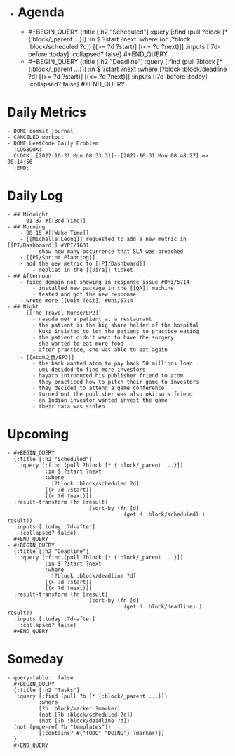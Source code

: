 - # Agenda
	- #+BEGIN_QUERY
	  {:title [:h2 "Scheduled"]
	    :query [:find (pull ?block [* {:block/_parent ...}])
	            :in $ ?start ?next
	            :where
	            (or
	              [?block :block/scheduled ?d])
	            [(>= ?d ?start)]
	            [(<= ?d ?next)]]
	  :inputs [:7d-before :today]
	    :collapsed? false}
	  #+END_QUERY
	- #+BEGIN_QUERY
	  {:title [:h2 "Deadline"]
	    :query [:find (pull ?block [* {:block/_parent ...}])
	            :in $ ?start ?next
	            :where
	              [?block :block/deadline ?d]
	            [(>= ?d ?start)]
	            [(<= ?d ?next)]]
	    :inputs [:7d-before :today]
	    :collapsed? false}
	  #+END_QUERY
# Daily Metrics
	- DONE commit journal
	- CANCELED workout
	- DONE LeetCode Daily Problem
	  :LOGBOOK:
	  CLOCK: [2022-10-31 Mon 08:33:31]--[2022-10-31 Mon 08:48:27] =>  00:14:56
	  :END:
# Daily Log
	- ## Midnight
		- 01:37 #[[Bed Time]]
	- ## Morning
		- 08:15 #[[Wake Time]]
		- [[Michelle Leong]] requested to add a new metric in [[PI/Dashboard]] #YPI/1631
			- show how many occurrence that SLA was breached
		- [[PI/Sprint Planning]]
		- add the new metric to [[PI/Dashboard]]
			- replied in the [[Jira]] ticket
	- ## Afternoon
		- fixed domain not showing in response issue #Uni/5714
			- installed new package in the [[QA]] machine
			- tested and got the new response
		- wrote more [[Unit Test]] #Uni/5714
	- ## Night
		- [[The Travel Nurse/EP2]]
			- nasuda met a patient at a restaurant
			- the patient is the big share holder of the hospital
			- kuki insisted to let the patient to practice eating
			- the patient didn't want to have the surgery
			- she wanted to eat more food
			- after practice, she was able to eat again
		- [[Atom之童/EP3]]
			- the bank wanted atom to pay back 50 millions loan
			- umi decided to find more investors
			- hayato introduced his publisher friend to atom
			- they practiced how to pitch their game to investors
			- they decided to attend a game conference
			- turned out the publisher was also okitsu's friend
			- an Indian investor wanted invest the game
			- their data was stolen
# Upcoming
	- #+BEGIN_QUERY
	  {:title [:h2 "Scheduled"]
	    :query [:find (pull ?block [* {:block/_parent ...}])
	            :in $ ?start ?next
	            :where
	              [?block :block/scheduled ?d]
	            [(> ?d ?start)]
	            [(< ?d ?next)]]
	  :result-transform (fn [result]
	                          (sort-by (fn [d]
	                                     (get d :block/scheduled) ) result))    
	  :inputs [:today :7d-after]
	    :collapsed? false}
	  #+END_QUERY
	- #+BEGIN_QUERY
	  {:title [:h2 "Deadline"]
	    :query [:find (pull ?block [* {:block/_parent ...}])
	            :in $ ?start ?next
	            :where
	              [?block :block/deadline ?d]
	            [(> ?d ?start)]
	            [(< ?d ?next)]]
	  :result-transform (fn [result]
	                          (sort-by (fn [d]
	                                     (get d :block/deadline) ) result))    
	  :inputs [:today :7d-after]
	    :collapsed? false}
	  #+END_QUERY
# Someday
	- query-table:: false
	  #+BEGIN_QUERY
	  {:title [:h2 "Tasks"]
	   :query [:find (pull ?b [* {:block/_parent ...}])
	          :where
	          [?b :block/marker ?marker]
	          (not [?b :block/scheduled ?d])
	          (not [?b :block/deadline ?d])
	  (not (page-ref ?b "templates"))
	          [(contains? #{"TODO" "DOING"} ?marker)]]
	  }
	  #+END_QUERY